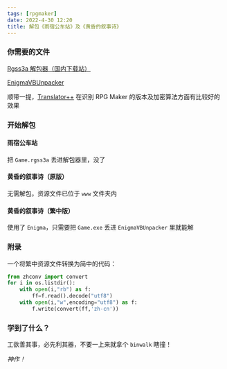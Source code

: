```yaml
---
tags: [rpgmaker]
date: 2022-4-30 12:20
title: 解包《雨宿公车站》及《黄昏的叙事诗》
---
```

### 你需要的文件

[Rgss3a 解包器（国内下载站）](https://dl.pconline.com.cn/download/532380.html)

[EnigmaVBUnpacker](https://lifeinhex.com/)

顺带一提，[Translator++](https://dreamsavior.net/download) 在识别 RPG Maker 的版本及加密算法方面有比较好的效果

### 开始解包

#### 雨宿公车站

把 `Game.rgss3a` 丢进解包器里，没了

#### 黄昏的叙事诗（原版）

无需解包，资源文件已位于 `www` 文件夹内

#### 黄昏的叙事诗（繁中版）

使用了 `Enigma`，只需要把 `Game.exe` 丢进 `EnigmaVBUnpacker` 里就能解

### 附录

一个将繁中资源文件转换为简中的代码：

```python
from zhconv import convert
for i in os.listdir():
    with open(i,"rb") as f:
        ff=f.read().decode("utf8")
    with open(i,"w",encoding="utf8") as f:
        f.write(convert(ff,'zh-cn'))
```

### 学到了什么？

工欲善其事，必先利其器，不要一上来就拿个 `binwalk` 瞎撞！

*神作！*
